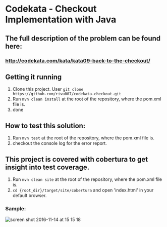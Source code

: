 # Codekata - Checkout Implementation with Java

## The full description of the problem can be found here:
### http://codekata.com/kata/kata09-back-to-the-checkout/

## Getting it running
1. Clone this project. User `git clone https://github.com/rivu007/codekata-checkout.git`
2. Run `mvn clean install` at the root of the repository, where the pom.xml file is.
3. done

## How to test this solution:
1. Run `mvn test` at the root of the repository, where the pom.xml file is.
2. checkout the console log for the error report.

## This project is covered with cobertura to get insight into test coverage.
1. Run `mvn clean site` at the root of the repository, where the pom.xml file is.
2. `cd {root_dir}/target/site/cobertura` and open 'index.html' in your default browser.

### Sample:
![screen shot 2016-11-14 at 15 15 18](https://cloud.githubusercontent.com/assets/5902213/20267948/468debe4-aa7d-11e6-9cf0-8fe32255cd29.png)
